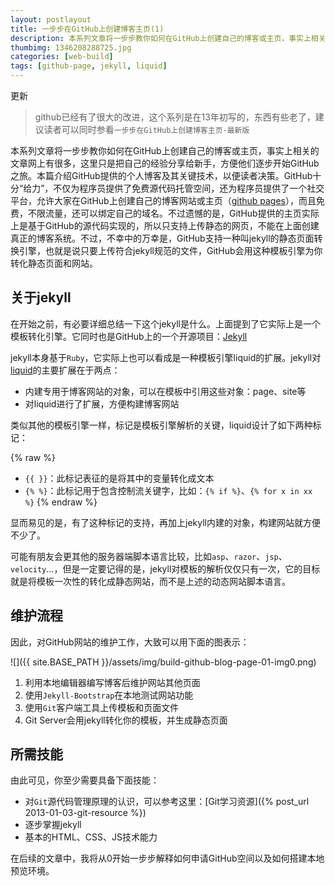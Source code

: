```yaml
---
layout: postlayout
title: 一步步在GitHub上创建博客主页(1)
description: 本系列文章将一步步教你如何在GitHub上创建自己的博客或主页，事实上相关的文章网上有很多，这里只是把自己的经验分享给新手，方便他们逐步开始GitHub之旅。本篇介绍GitHub提供的个人博客及其关键技术，以便读者决策。
thumbimg: 1346208288725.jpg
categories: [web-build]
tags: [github-page, jekyll, liquid]
---
```


更新

> github已经有了很大的改进，这个系列是在13年初写的，东西有些老了，建议读者可以同时参看`一步步在GitHub上创建博客主页-最新版`

本系列文章将一步步教你如何在GitHub上创建自己的博客或主页，事实上相关的文章网上有很多，这里只是把自己的经验分享给新手，方便他们逐步开始GitHub之旅。本篇介绍GitHub提供的个人博客及其关键技术，以便读者决策。GitHub十分“给力”，不仅为程序员提供了免费源代码托管空间，还为程序员提供了一个社交平台，允许大家在GitHub上创建自己的博客网站或主页（[github pages](http://pages.github.com/)），而且免费，不限流量，还可以绑定自己的域名。不过遗憾的是，GitHub提供的主页实际上是基于GitHub的源代码实现的，所以只支持上传静态的网页，不能在上面创建真正的博客系统。不过，不幸中的万幸是，GitHub支持一种叫jekyll的静态页面转换引擎，也就是说只要上传符合jekyll规范的文件，GitHub会用这种模板引擎为你转化静态页面和网站。

## 关于jekyll ##

在开始之前，有必要详细总结一下这个jekyll是什么。上面提到了它实际上是一个模板转化引擎。它同时也是GitHub上的一个开源项目：[Jekyll](https://github.com/mojombo/jekyll)

jekyll本身基于`Ruby`，它实际上也可以看成是一种模板引擎liquid的扩展。jekyll对[liquid](https://github.com/Shopify/liquid/wiki/Liquid-for-Designers)的主要扩展在于两点：

- 内建专用于博客网站的对象，可以在模板中引用这些对象：page、site等
- 对liquid进行了扩展，方便构建博客网站

类似其他的模板引擎一样，标记是模板引擎解析的关键，liquid设计了如下两种标记：

{% raw %}
- `{{ }}`：此标记表征的是将其中的变量转化成文本
- `{% %}`：此标记用于包含控制流关键字，比如：`{% if %}`、`{% for x in xx %}`
{% endraw %}



显而易见的是，有了这种标记的支持，再加上jekyll内建的对象，构建网站就方便不少了。

可能有朋友会更其他的服务器端脚本语言比较，比如`asp`、`razor`、`jsp`、`velocity`…，但是一定要记得的是，jekyll对模板的解析仅仅只有一次，它的目标就是将模板一次性的转化成静态网站，而不是上述的动态网站脚本语言。


## 维护流程 ##

因此，对GitHub网站的维护工作，大致可以用下面的图表示：

![]({{ site.BASE_PATH }}/assets/img/build-github-blog-page-01-img0.png)

1. 利用本地编辑器编写博客后维护网站其他页面
2. 使用`Jekyll-Bootstrap`在本地测试网站功能
3. 使用`Git`客户端工具上传模板和页面文件
4. Git Server会用jekyll转化你的模板，并生成静态页面

## 所需技能 ##

由此可见，你至少需要具备下面技能：

- 对`Git`源代码管理原理的认识，可以参考这里：[Git学习资源]({% post_url 2013-01-03-git-resource %})
- 逐步掌握jekyll
- 基本的HTML、CSS、JS技术能力

在后续的文章中，我将从0开始一步步解释如何申请GitHub空间以及如何搭建本地预览环境。